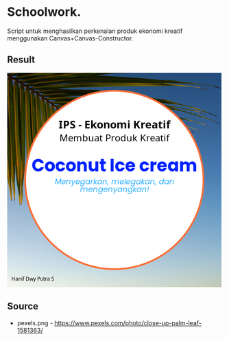 # Schoolwork.

Script untuk menghasilkan perkenalan produk ekonomi kreatif menggunakan Canvas+Canvas-Constructor.

## Result
![result.png - Banner](./result.png)

## Source
- pexels.png - https://www.pexels.com/photo/close-up-palm-leaf-1581363/

